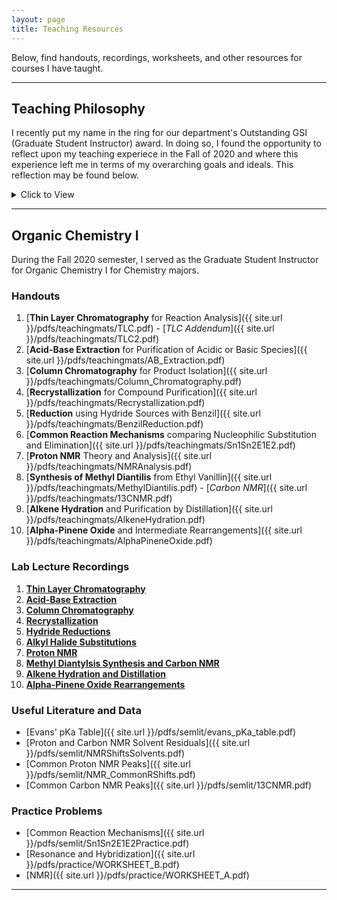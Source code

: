 ```yaml
---
layout: page
title: Teaching Resources
---
```


Below, find handouts, recordings, worksheets, and other resources for courses I have taught.

---
## Teaching Philosophy
I recently put my name in the ring for our department's Outstanding GSI (Graduate Student Instructor) award. In doing so, I found the opportunity to reflect upon my teaching experiece in the Fall of 2020 and where this experience left me in terms of my overarching goals and ideals. This reflection may be found below.

<details>
  <summary>Click to View</summary>
  
  > This semester, I taught the organic chemistry for chemistry majors course, CHEM 12A. Without a shred of exaggeration, I found myself stunned on the first day. Prior to our first meeting, I had yet to encounter students with such inquisitive enthusiasm and driven agency solely to learn in a course. Principally, my students' scrutinizing commitment to not only understanding the fundamental concepts dictating organic chemical phenomena but, more importantly, developing the critical intuition held by all brilliant scientists genuinely blew me away. I knew at the outset, then, the onus laid upon me to effectively, cogently, and tangibly impart these concepts and skills beyond the face value of the text, homework, and exams. For this, I called upon my own experiences in the online classroom and as a teaching assistant to reconcile the common frustrations I faced with the important but challenging concepts tasked to the instructor to commute. My goal, above all else, was to tailor the course to the myriad of learning styles, academic backgrounds, and accessibility options commonplace in the contemporary classroom, making myself and my resources as abundantly available to my students as possible. 
  To this end, I set up a personal website, which now serves many purposes, but began as a repository for the handouts, guides, notes, and problem sets I prepared as supplement to the course material. Therein, my students were able to utilize handouts tailored for the contemporary chemist with insights and factoids relevant to the current state of the field but frequently overlooked in undergraduate organic chemistry courses. My office hours, as such, frequently involved discussions beyond problem sets and practice problems, with time always dedicated (when feasible) to exploring more nuanced, practical, or higher-level ideas students found useful for their learning. 
  These weekly handouts and practice problems were integral to my teaching style, facilitating peer-to-peer discussions between the students, thorough coverage of the course material, important notes to the practicing organic chemist, connections to higher-level topics throughout, and general synopses for crucial points. Moreover, these resources, combined with regular office hours and additional tutorials for the whole class on ChemDraw, MestreNova, Common Nomenclature, Electron Pushing, and Acid-Base Chemistry/pKas, facilitated a thorough coverage of important basics and fundamental topics underpinning each module alike.
  It is now my pleasure to find these resources and my teaching approach served their purposes well in the eyes of my students (at least, as indicated by their anonymous evaluations). It was my distinct privilege to work with this engaging, challenging, curious, and dedicated group; I felt the need to somehow give back to these students what they gave me in the opportunity to teach them, and came out learning as much from them about my teaching philosophy and career goals as they did about Orgo I from me. I'm incredibly excited to teach the second module to this course with what I've been fortunate to learn from the first!
  
</details>

---

## Organic Chemistry I
During the Fall 2020 semester, I served as the Graduate Student Instructor for Organic Chemistry I for Chemistry majors.

### Handouts
1. [**Thin Layer Chromatography** for Reaction Analysis]({{ site.url }}/pdfs/teachingmats/TLC.pdf)
       - [*TLC Addendum*]({{ site.url }}/pdfs/teachingmats/TLC2.pdf)
2. [**Acid-Base Extraction** for Purification of Acidic or Basic Species]({{ site.url }}/pdfs/teachingmats/AB_Extraction.pdf)
3. [**Column Chromatography** for Product Isolation]({{ site.url }}/pdfs/teachingmats/Column_Chromatography.pdf)
4. [**Recrystallization** for Compound Purification]({{ site.url }}/pdfs/teachingmats/Recrystallization.pdf)
5. [**Reduction** using Hydride Sources with Benzil]({{ site.url }}/pdfs/teachingmats/BenzilReduction.pdf)
6. [**Common Reaction Mechanisms** comparing Nucleophilic Substitution and Elimination]({{ site.url }}/pdfs/teachingmats/Sn1Sn2E1E2.pdf)
7. [**Proton NMR** Theory and Analysis]({{ site.url }}/pdfs/teachingmats/NMRAnalysis.pdf)
8. [**Synthesis of Methyl Diantilis** from Ethyl Vanillin]({{ site.url }}/pdfs/teachingmats/MethylDiantilis.pdf)
        - [*Carbon NMR*]({{ site.url }}/pdfs/teachingmats/13CNMR.pdf)
9. [**Alkene Hydration** and Purification by Distillation]({{ site.url }}/pdfs/teachingmats/AlkeneHydration.pdf)
10. [**Alpha-Pinene Oxide** and Intermediate Rearrangements]({{ site.url }}/pdfs/teachingmats/AlphaPineneOxide.pdf)

### Lab Lecture Recordings
1. [**Thin Layer Chromatography**](https://berkeley.box.com/s/ilqwhxnh827xdep6olmyuu72q13v9k6e)
2. [**Acid-Base Extraction**](https://berkeley.box.com/s/ilqwhxnh827xdep6olmyuu72q13v9k6e)
3. [**Column Chromatography**](https://berkeley.box.com/s/ilqwhxnh827xdep6olmyuu72q13v9k6e)
4. [**Recrystallization**](https://berkeley.box.com/s/ilqwhxnh827xdep6olmyuu72q13v9k6e)
5. [**Hydride Reductions**](https://berkeley.box.com/s/ilqwhxnh827xdep6olmyuu72q13v9k6e)
6. [**Alkyl Halide Substitutions**](https://berkeley.box.com/s/ilqwhxnh827xdep6olmyuu72q13v9k6e)
7. [**Proton NMR**](https://berkeley.box.com/s/ilqwhxnh827xdep6olmyuu72q13v9k6e)
8. [**Methyl Diantylsis Synthesis and Carbon NMR**](https://berkeley.box.com/s/ilqwhxnh827xdep6olmyuu72q13v9k6e)
9. [**Alkene Hydration and Distillation**](https://berkeley.box.com/s/ilqwhxnh827xdep6olmyuu72q13v9k6e)
10. [**Alpha-Pinene Oxide Rearrangements**](https://berkeley.box.com/s/ilqwhxnh827xdep6olmyuu72q13v9k6e)

### Useful Literature and Data
- [Evans' pKa Table]({{ site.url }}/pdfs/semlit/evans_pKa_table.pdf)
- [Proton and Carbon NMR Solvent Residuals]({{ site.url }}/pdfs/semlit/NMRShiftsSolvents.pdf)
- [Common Proton NMR Peaks]({{ site.url }}/pdfs/semlit/NMR_CommonRShifts.pdf)
- [Common Carbon NMR Peaks]({{ site.url }}/pdfs/semlit/13CNMR.pdf)

### Practice Problems
- [Common Reaction Mechanisms]({{ site.url }}/pdfs/semlit/Sn1Sn2E1E2Practice.pdf)
- [Resonance and Hybridization]({{ site.url }}/pdfs/practice/WORKSHEET_B.pdf)
- [NMR]({{ site.url }}/pdfs/practice/WORKSHEET_A.pdf)

---
